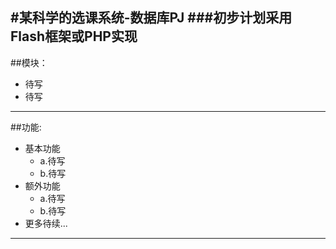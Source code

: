 #某科学的选课系统-数据库PJ
###初步计划采用Flash框架或PHP实现
---
##模块：
* 待写
* 待写
---
##功能:
* 基本功能
  * a.待写
  * b.待写
* 额外功能
  * a.待写
  * b.待写
* 更多待续...

---
